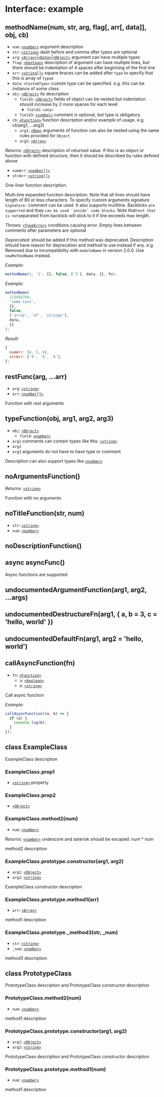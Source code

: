 # Interface: example

## methodName(num, str, arg, flag\[, arr\[, data\]\], obj, cb)

- `num`: [`<number>`][number] argument description
- `str`: [`<string>`][string] dash before and comma after types are optional
- `arg`: [`<Array>`][array]|[`<Date>`][date]|[`<Object>`][object] argument can
  have multiple types
- `flag`: [`<boolean>`][boolean] description of argument can have multiple
  lines, but there should be indentation of 4 spaces after beginning of the
  first line
- `arr`: [`<string[]>`][string] square braces can be added after `type` to
  specify that this is array of `type`s
- `data`: `<CustomType>` custom type can be specified. e.g. this can be instance
  of some class
- `obj`: [`<Object>`][object] its description
  - `field1`: [`<Object>`][object] fields of object can be nested but
    indentation should increase by 2 more spaces for each level
    - `field2`: `<any>`
  - `field3`: [`<symbol>`][symbol] comment is optional, but type is obligatory
- `cb`: [`<Function>`][function] function description and/or example of usage.
  e.g. cb(arg1, ...arg2)
  - `arg1`: [`<Map>`][map] arguments of function can also be nested using the
    same rules provided for `Object`
  - `arg2`: [`<Array>`][array]

_Returns:_ [`<Object>`][object] description of returned value. If this is an
object or function with defined structure, then it should be described by rules
defined above

- `numArr`: [`<number[]>`][number]
- `strArr`: [`<string[]>`][string]

One-liner function description.

Multi-line expanded function description. Note that all lines should have length
of 80 or less characters. To specify custom arguments signature `Signature:`
comment can be used. It also supports multiline. Backticks `are supported` and
they `` can be used `inside` code blocks ``. Note
that`text that is not`separated from backtick will stick to it if line exceeds
max length.

_Throws:_ [`<TypeError>`][typeerror] conditions causing error. Empty lines
between comments after parameters are optional

_Deprecated:_ should be added if this method was deprecated. Description should
have reason for deprecation and method to use instead if any. e.g. Removed due
to incompatibility with `moduleName` in version 2.0.0. Use `newMethodName`
instead.

_Example:_

```js
methodName(1, '2', {}, false, ['3'], data, {}, fn);
```

_Example:_

```js
methodName(
  123456789,
  'some text',
  {},
  false,
  ['array', 'of', 'strings'],
  data,
  {}
);
```

_Result:_

```js
{
  numArr: [4, 5, 6],
  strArr: ['4', '5', '6'],
};
```

## restFunc(arg, ...arr)

- `arg`: [`<string>`][string]
- `arr`: [`<number[]>`][number]

Function with rest arguments

## typeFunction(obj, arg1, arg2, arg3)

- `obj`: [`<Object>`][object]
  - `field`: [`<number>`][number]
- `arg1` comments can contain types like this: [`<string>`][string]
- `arg2`
- `arg3` arguments do not have to have type or comment

Description can also support types like [`<number>`][number]

## noArgumentsFunction()

_Returns:_ [`<string>`][string]

Function with no arguments

## noTitleFunction(str, num)

- `str`: [`<string>`][string]
- `num`: [`<number>`][number]

## noDescriptionFunction()

## async asyncFunc()

Async functions are supported

## undocumentedArgumentFunction(arg1, arg2, ...args)

## undocumentedDestructureFn(arg1, { a, b = 3, c = 'hello, world' })

## undocumentedDefaultFn(arg1, arg2 = 'hello, world')

## callAsyncFunction(fn)

- `fn`: [`<Function>`][function]
  - `a`: [`<boolean>`][boolean]
  - `b`: [`<string>`][string]

Call async function

_Example:_

```js
callAsyncFunction((a, b) => {
  if (a) {
    console.log(b);
  }
});
```

## class ExampleClass

ExampleClass description

### ExampleClass.prop1

- [`<string>`][string] property

### ExampleClass.prop2

- [`<Object>`][object]

### ExampleClass.method2(num)

- `num`: [`<number>`][number]

_Returns:_ [`<number>`][number] undescore and asterisk should be escaped: num \*
num

method2 description

### ExampleClass.prototype.constructor(arg1, arg2)

- `arg1`: [`<Object>`][object]
- `arg2`: [`<string>`][string]

ExampleClass constructor description

### ExampleClass.prototype.method1(arr)

- `arr`: [`<Array>`][array]

method1 description

### ExampleClass.prototype.\_method3(str, \_num)

- `str`: [`<string>`][string]
- `_num`: [`<number>`][number]

method3 description

## class PrototypeClass

PrototypeClass description and PrototypeClass constructor description

### PrototypeClass.method2(num)

- `num`: [`<number>`][number]

method1 description

### PrototypeClass.prototype.constructor(arg1, arg2)

- `arg1`: [`<Object>`][object]
- `arg2`: [`<string>`][string]

PrototypeClass description and PrototypeClass constructor description

### PrototypeClass.prototype.method1(num)

- `num`: [`<number>`][number]

method1 description

[object]: https://developer.mozilla.org/en-US/docs/Web/JavaScript/Reference/Global_Objects/Object
[date]: https://developer.mozilla.org/en-US/docs/Web/JavaScript/Reference/Global_Objects/Date
[function]: https://developer.mozilla.org/en-US/docs/Web/JavaScript/Reference/Global_Objects/Function
[map]: https://developer.mozilla.org/en-US/docs/Web/JavaScript/Reference/Global_Objects/Map
[array]: https://developer.mozilla.org/en-US/docs/Web/JavaScript/Reference/Global_Objects/Array
[typeerror]: https://developer.mozilla.org/en-US/docs/Web/JavaScript/Reference/Global_Objects/TypeError
[boolean]: https://developer.mozilla.org/en-US/docs/Web/JavaScript/Data_structures#Boolean_type
[number]: https://developer.mozilla.org/en-US/docs/Web/JavaScript/Data_structures#Number_type
[string]: https://developer.mozilla.org/en-US/docs/Web/JavaScript/Data_structures#String_type
[symbol]: https://developer.mozilla.org/en-US/docs/Web/JavaScript/Data_structures#Symbol_type
